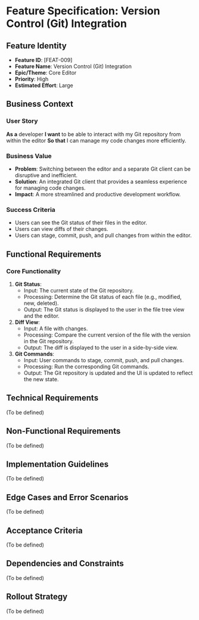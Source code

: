 # Feature Specification: Version Control (Git) Integration

## Feature Identity
- **Feature ID**: [FEAT-009]
- **Feature Name**: Version Control (Git) Integration
- **Epic/Theme**: Core Editor
- **Priority**: High
- **Estimated Effort**: Large

## Business Context
### User Story
**As a** developer
**I want** to be able to interact with my Git repository from within the editor
**So that** I can manage my code changes more efficiently.

### Business Value
- **Problem**: Switching between the editor and a separate Git client can be disruptive and inefficient.
- **Solution**: An integrated Git client that provides a seamless experience for managing code changes.
- **Impact**: A more streamlined and productive development workflow.

### Success Criteria
- Users can see the Git status of their files in the editor.
- Users can view diffs of their changes.
- Users can stage, commit, push, and pull changes from within the editor.

## Functional Requirements
### Core Functionality
1. **Git Status**:
   - Input: The current state of the Git repository.
   - Processing: Determine the Git status of each file (e.g., modified, new, deleted).
   - Output: The Git status is displayed to the user in the file tree view and the editor.
2. **Diff View**:
   - Input: A file with changes.
   - Processing: Compare the current version of the file with the version in the Git repository.
   - Output: The diff is displayed to the user in a side-by-side view.
3. **Git Commands**:
   - Input: User commands to stage, commit, push, and pull changes.
   - Processing: Run the corresponding Git commands.
   - Output: The Git repository is updated and the UI is updated to reflect the new state.

## Technical Requirements
(To be defined)

## Non-Functional Requirements
(To be defined)

## Implementation Guidelines
(To be defined)

## Edge Cases and Error Scenarios
(To be defined)

## Acceptance Criteria
(To be defined)

## Dependencies and Constraints
(To be defined)

## Rollout Strategy
(To be defined)
